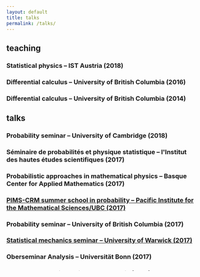 ```yaml
---
layout: default
title: talks
permalink: /talks/
---
```


## teaching

### Statistical physics – IST Austria (2018)

### Differential calculus – University of British Columbia (2016)

### Differential calculus – University of British Columbia (2014)

## talks

### Probability seminar – University of Cambridge (2018)

### Séminaire de probabilités et physique statistique – l'Institut des hautes études scientifiques (2017)

### Probabilistic approaches in mathematical physics – Basque Center for Applied Mathematics (2017)

### [PIMS-CRM summer school in probability – Pacific Institute for the Mathematical Sciences/UBC (2017)](/assets/2017-pims-crm.pdf)

### Probability seminar – University of British Columbia (2017)

### [Statistical mechanics seminar – University of Warwick (2017)](/assets/2017-warwick.pdf)

### Oberseminar Analysis – Universität Bonn (2017)

### Mathphys analysis seminar – IST Austria (2017)

### [PIMS postdoctoral retreat in stochastics – Banff International Research Station (2015)](/assets/2015-birs.pdf)